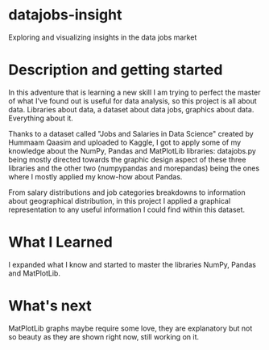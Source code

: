 # datajobs-insight
Exploring and visualizing insights in the data jobs market

# Description and getting started 
In this adventure that is learning a new skill I am trying to perfect the master of what I've found out is useful for data analysis, so this project is all about data. Libraries about data, a dataset about data jobs, graphics about data. Everything about it.

Thanks to a dataset called "Jobs and Salaries in Data Science" created by Hummaam Qaasim and uploaded to Kaggle, I got to apply some of my knowledge about the NumPy, Pandas and MatPlotLib libraries: datajobs.py being mostly directed towards the graphic design aspect of these three libraries and the other two (numpypandas and morepandas) being the ones where I mostly applied my know-how about Pandas. 

From salary distributions and job categories breakdowns to information about geographical distribution, in this project I applied a graphical representation to any useful information I could find within this dataset.

# What I Learned
I expanded what I know and started to master the libraries NumPy, Pandas and MatPlotLib.

# What's next
MatPlotLib graphs maybe require some love, they are explanatory but not so beauty as they are shown right now, still working on it.



